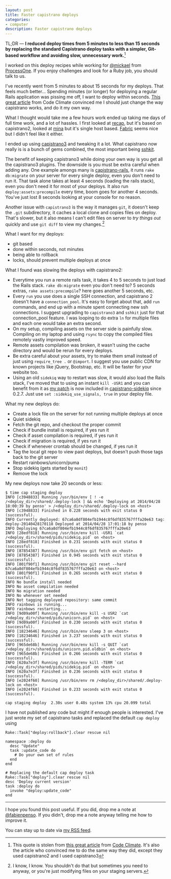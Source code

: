 ```yaml
--- 
layout: post
title: Faster capistrano deploys
categories: 
- computer
description: Faster capistrano deploys
---
```


TL;DR — **I reduced deploy times from 5 minutes to less than 15 
seconds by replacing the standard Capistrano deploy tasks with a simpler,
Git-based workflow and avoiding slow, unnecessary work.**[^1]

I worked on this deploy recipes while working for
[@mickael](http://twitter.com/mickael) from
[ProcessOne](http://www.process-one.net/en/). If you enjoy challenges and look
for a Ruby job, you should talk to us.

I've recently went from 5 minutes to about 15 seconds for my deploys. That
feels much better... Spending minutes (or longer) for deploying a regular Rails
application was pissing me off, I want to deploy within seconds. [This great
article](http://blog.codeclimate.com/blog/2013/10/02/high-speed-rails-deploys-with-git/)
from Code Climate convinced me I should just change the way capistrano works,
and do it my own way.

What I thought would take me a few hours work ended up taking me days of full
time work, and a lot of hassles. I first looked at
[recap](http://gofreerange.com/recap/docs/recap.html), but it's based on
capistrano2, looked at [mina](http://nadarei.co/mina/) but it's single host
based. [Fabric](http://www.fabfile.org/) seems nice but I didn't feel like it
either.

I ended up using [capistrano3](http://capistranorb.com/) and tweaking it a lot.
What capistrano now really is is a bunch of gems combined, the most important
being [sshkit](https://github.com/capistrano/sshkit).

The benefit of keeping capistrano3 while doing your own way is you get all the
capistrano3 plugins. The downside is you must be extra careful when adding any.
One example amongs many is
[capistrano-rails](https://github.com/capistrano/rails/), it runs `rake
db:migrate` on your server for every single deploy, even you don't need to run
it. That task alone takes at least 4 seconds (loading the rails stack), even
you don't need it for most of your deploys. It also run
`deploy:assets:precompile` every time, boom goes for another 4 seconds. You've
just lost 8 seconds looking at your console for no reason.

Another issue with `capistrano3` is the way it manages `git`, it doesn't keep
the `.git` subdirectory, it caches a local clone and copies files on deploy.
That's slower, but it also means I can't edit files on server to _try things
out_ quickly and use `git diff` to view my changes.[^2]

What I want for my deploys:

 - git based
 - done within seconds, not minutes
 - being able to rollback
 - locks, should prevent multiple deploys at once

What I found was slowing the deploys with capistrano2:

 - Everytime you run a remote rails task, it takes 4 to 5 seconds to just load
	 the Rails stack. `rake db:migrate` even you don't need to? 5 seconds extras,
	 `rake assets:precompile`? here goes another 5 seconds, etc.
 - Every `run` you use does a single SSH connection, and capistrano 2 doesn't
	 have a `connection_pool`. It's easy to forget about that, add `run` commands,
	 and end up with a minute spent connecting new ssh connections. I suggest
	 upgrading to `capistrano3` and `sshkit` just for that connection_pool feature. I
	 was looping to do extra `ln` for multiple files and each one would take an
	 extra second.
 - On my setup, compiling assets on the server side is painfully slow.
	 Compiling on my laptop and using `rsync` to copy the compiled files remotely
	 vastly improved speed.
 - Remote assets compilation was broken, it wasn't using the cache directory
	 and would be rerun for every deploys.
 - Be extra careful about your assets, try to make them small instead of just
	 using `require_tree .` or `@import`. I suggest you use public CDN for known
	 projects like jQuery, Bootstrap, etc. It will be faster for your website too.
 - Using an old `sidekiq` way to restart was slow, it would also load the
	 Rails stack, I've moved that to using an instant `kill -USR1` and you can benefit from
	 it as [my
	 patch](https://github.com/seuros/capistrano-sidekiq/commit/03d3ba127508064cbeb596c54ffc8f6af7029aa9)
	 is now included in
	 [capistrano-sidekiq](https://github.com/seuros/capistrano-sidekiq) since
	 0.2.7. Just use `set :sidekiq_use_signals, true` in your deploy file.

What my new deploys do:

 - Create a lock file on the server for not running multiple deploys at once
 - Quiet sidekiq
 - Fetch the git repo, and checkout the proper commit
 - Check if bundle install is required, if yes run it
 - Check if asset compilation is required, if yes run it
 - Check if migration is required, if yes run it
 - Check if whenever crontab should be changed, if yes run it
 - Tag the local git repo to view past deploys, but doesn't push those tags back to the git server
 - Restart rainbows/unicorn/puma
 - Stop sidekiq (gets started by `monit`)
 - Remove the lock

My new deploys now take 20 seconds or less:

	$ time cap staging deploy
	INFO [c3948833] Running /usr/bin/env [ ! -e /<deploy_dir>/shared/.deploy-lock ] && echo 'Deploying at 2014/04/28 18:00:39 by penso' > /<deploy_dir>/shared/.deploy-lock on <host>
	INFO [c3948833] Finished in 0.228 seconds with exit status 0 (successful).
	INFO Currently deployed: 67ca6a8df804efb1944c8f6df835767fffa20e63 tag: deploy-20140428170118 Deployed at 2014/04/28 17:01:18 by penso
	INFO Deploying 67ca6a8df804efb1944c8f6df835767fffa20e63
	INFO [28edf818] Running /usr/bin/env kill -USR1 `cat /<deploy_dir>/shared/pids/sidekiq.pid` on <host>
	INFO [28edf818] Finished in 0.231 seconds with exit status 0 (successful).
	INFO [87854387] Running /usr/bin/env git fetch on <host>
	INFO [87854387] Finished in 0.945 seconds with exit status 0 (successful).
	INFO [801f90f1] Running /usr/bin/env git reset --hard 67ca6a8df804efb1944c8f6df835767fffa20e63 on <host>
	INFO [801f90f1] Finished in 0.265 seconds with exit status 0 (successful).
	INFO No bundle install needed
	INFO No asset compilation needed
	INFO No migration needed
	INFO No whenever set needed
	INFO Not tagging deployed repository: same commit
	INFO rainbows is running...
	INFO rainbows restarting...
	INFO [9d09a00f] Running /usr/bin/env kill -s USR2 `cat /<deploy_dir>/shared/pids/unicorn.pid` on <host>
	INFO [9d09a00f] Finished in 0.230 seconds with exit status 0 (successful).
	INFO [18234646] Running /usr/bin/env sleep 3 on <host>
	INFO [18234646] Finished in 3.237 seconds with exit status 0 (successful).
	INFO [965de68b] Running /usr/bin/env kill -s QUIT `cat /<deploy_dir>/shared/pids/unicorn.pid.oldbin` on <host>
	INFO [965de68b] Finished in 0.266 seconds with exit status 0 (successful).
	INFO [620a7e3f] Running /usr/bin/env kill -TERM `cat /<deploy_dir>/shared/pids/sidekiq.pid` on <host>
	INFO [620a7e3f] Finished in 0.236 seconds with exit status 0 (successful).
	INFO [e2024f60] Running /usr/bin/env rm /<deploy_dir>/shared/.deploy-lock on <host>
	INFO [e2024f60] Finished in 0.233 seconds with exit status 0 (successful).
	
	cap staging deploy  2.30s user 0.48s system 13% cpu 20.099 total


I have not published any code but might if enough people is interested. I've
just wrote my set of capistrano tasks and replaced the default `cap deploy` using


	Rake::Task["deploy:rollback"].clear rescue nil

	namespace :deploy do
	  desc "Update"
	  task :update_code do
	    # Do your own set of rules
	  end
	end

	# Replacing the default cap deploy task
	Rake::Task["deploy"].clear rescue nil
	desc 'Deploy current version'
	task :deploy do
	  invoke "deploy:update_code"
	end

* * * *

I hope you found this post useful. If you did, drop me a note at
[@fabienpenso](http://twitter.com/fabienpenso). If you didn't, drop me a note
anyway telling me how to improve it.

You can stay up to date via [my RSS feed](/atom.xml).


[^1]: This quote is stolen from [this great article](http://blog.codeclimate.com/blog/2013/10/02/high-speed-rails-deploys-with-git/) from [Code Climate](http://www.codeclimate.com/). It's also the article who convinced me to do the same way they did, except they used capistrano2 and I used capistrano3
[^2]: I know, I know. You shouldn't do that but sometimes you need to anyway, or you're just modifying files on your staging servers.
